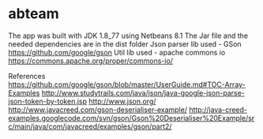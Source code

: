 # abteam

The app was built with JDK 1.8_77 using Netbeans 8.1
The Jar file and the needed dependencies are in the dist folder
Json parser lib used - GSon https://github.com/google/gson
Util lib used - apache commons io https://commons.apache.org/proper/commons-io/

References 
https://github.com/google/gson/blob/master/UserGuide.md#TOC-Array-Examples
http://www.studytrails.com/java/json/java-google-json-parse-json-token-by-token.jsp
http://www.json.org/
http://www.javacreed.com/gson-deserialiser-example/
http://java-creed-examples.googlecode.com/svn/gson/Gson%20Deserialiser%20Example/src/main/java/com/javacreed/examples/gson/part2/
